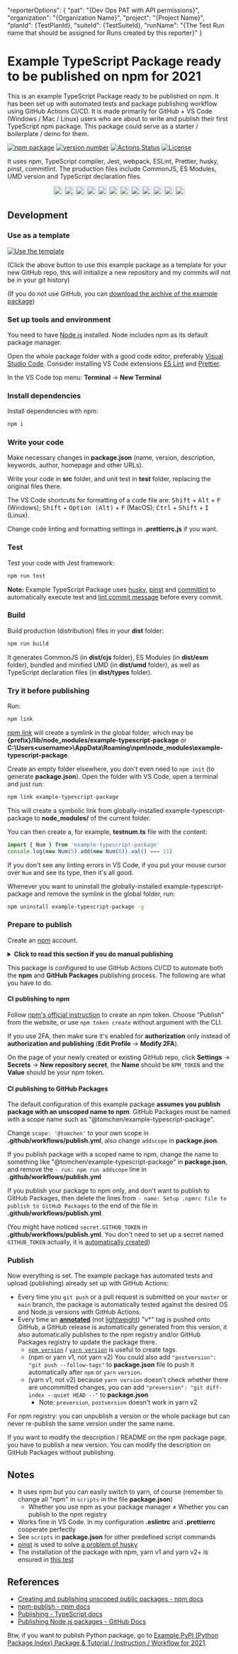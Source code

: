 "reporterOptions": {
        "pat": "{Dev Ops PAT with API permissions}",
        "organization": "{Organization Name}",
        "project": "{Project Name}",
        "planId": {TestPlanId},
        "suiteId": {TestSuiteId},
        "runName": "{The Test Run name that should be assigned for Runs created by this reporter}"
      }



# Example TypeScript Package ready to be published on npm for 2021

This is an example TypeScript Package ready to be published on npm. It has been set up with automated tests and package publishing workflow using GitHub Actions CI/CD. It is made primarily for GitHub + VS Code (Windows / Mac / Linux) users who are about to write and publish their first TypeScript npm package. This package could serve as a starter / boilerplate / demo for them.

[![npm package](https://img.shields.io/badge/npm%20i-example--typescript--package-brightgreen)](https://www.npmjs.com/package/example-typescript-package) [![version number](https://img.shields.io/npm/v/example-typescript-package?color=green&label=version)](https://github.com/tomchen/example-typescript-package/releases) [![Actions Status](https://github.com/tomchen/example-typescript-package/workflows/Test/badge.svg)](https://github.com/tomchen/example-typescript-package/actions) [![License](https://img.shields.io/github/license/tomchen/example-typescript-package)](https://github.com/tomchen/example-typescript-package/blob/main/LICENSE)

It uses npm, TypeScript compiler, Jest, webpack, ESLint, Prettier, husky, pinst, commitlint. The production files include CommonJS, ES Modules, UMD version and TypeScript declaration files.

<p align="center">
<a href="https://github.com/" title="Github"><img src="https://github.com/get-icon/geticon/raw/master/icons/github-icon.svg" alt="Github" width="21px" height="21px"></a> <a href="https://code.visualstudio.com/" title="Visual Studio Code"><img src="https://github.com/get-icon/geticon/raw/master/icons/visual-studio-code.svg" alt="Visual Studio Code" width="21px" height="21px"></a> <a href="https://www.microsoft.com/windows" title="Windows"><img src="https://github.com/get-icon/geticon/raw/master/icons/microsoft-windows.svg" alt="Windows" width="21px" height="21px"></a> <a href="https://www.apple.com/macos/" title="Mac OS"><img src="https://github.com/get-icon/geticon/raw/master/icons/macOS.svg" alt="Mac OS" width="21px" height="21px"></a> <a href="https://www.linuxfoundation.org/" title="Linux"><img src="https://github.com/get-icon/geticon/raw/master/icons/linux-tux.svg" alt="Linux" width="21px" height="21px"></a> <a href="https://www.npmjs.com/" title="npm"><img src="https://github.com/get-icon/geticon/raw/master/icons/npm.svg" alt="npm" width="21px" height="21px"></a> <a href="https://www.typescriptlang.org/" title="Typescript"><img src="https://github.com/get-icon/geticon/raw/master/icons/typescript-icon.svg" alt="Typescript" width="21px" height="21px"></a> <a href="https://jestjs.io/" title="Jest"><img src="https://github.com/get-icon/geticon/raw/master/icons/jest.svg" alt="Jest" width="21px" height="21px"></a> <a href="https://webpack.js.org/" title="webpack"><img src="https://github.com/get-icon/geticon/raw/master/icons/webpack.svg" alt="webpack" width="21px" height="21px"></a> <a href="https://eslint.org/" title="ESLint"><img src="https://github.com/get-icon/geticon/raw/master/icons/eslint.svg" alt="ESLint" width="21px" height="21px"></a> <a href="https://prettier.io/" title="Prettier"><img src="https://github.com/get-icon/geticon/raw/master/icons/prettier.svg" alt="Prettier" width="21px" height="21px"></a> <a href="https://yarnpkg.com/" title="yarn"><img src="https://github.com/get-icon/geticon/raw/master/icons/yarn.svg" alt="yarn" width="21px" height="21px"></a>
</p>

## Development

### Use as a template

[![Use the template](https://img.shields.io/static/v1?label=&message=Click%20here%20to%20use%20this%20package%20as%20a%20template%20to%20start%20a%20new%20repo%20on%20GitHub&color=brightgreen&style=for-the-badge)](https://github.com/tomchen/example-typescript-package/generate)

(Click the above button to use this example package as a template for your new GitHub repo, this will initialize a new repository and my commits will not be in your git history)

(If you do not use GitHub, you can [download the archive of the example package](https://github.com/tomchen/example-typescript-package/archive/main.zip))

### Set up tools and environment

You need to have [Node.js](https://nodejs.org/en/download/) installed. Node includes npm as its default package manager.

Open the whole package folder with a good code editor, preferably [Visual Studio Code](https://code.visualstudio.com/download). Consider installing VS Code extensions [ES Lint](https://marketplace.visualstudio.com/items?itemName=dbaeumer.vscode-eslint) and [Prettier](https://marketplace.visualstudio.com/items?itemName=esbenp.prettier-vscode).

In the VS Code top menu: **Terminal** -> **New Terminal**

### Install dependencies

Install dependencies with npm:

```bash
npm i
```

### Write your code

Make necessary changes in **package.json** (name, version, description, keywords, author, homepage and other URLs).

Write your code in **src** folder, and unit test in **test** folder, replacing the original files there.

The VS Code shortcuts for formatting of a code file are: <kbd>Shift</kbd> + <kbd>Alt</kbd> + <kbd>F</kbd> (Windows); <kbd>Shift</kbd> + <kbd>Option (Alt)</kbd> + <kbd>F</kbd> (MacOS); <kbd>Ctrl</kbd> + <kbd>Shift</kbd> + <kbd>I</kbd> (Linux).

Change code linting and formatting settings in **.prettierrc.js** if you want.

### Test

Test your code with Jest framework:

```bash
npm run test
```

**Note:** Example TypeScript Package uses [husky](https://typicode.github.io/husky/), [pinst](https://github.com/typicode/pinst) and [commitlint](https://commitlint.js.org/) to automatically execute test and [lint commit message](https://www.conventionalcommits.org/) before every commit.

### Build

Build production (distribution) files in your **dist** folder:

```bash
npm run build
```

It generates CommonJS (in **dist/cjs** folder), ES Modules (in **dist/esm** folder), bundled and minified UMD (in **dist/umd** folder), as well as TypeScript declaration files (in **dist/types** folder).

### Try it before publishing

Run:

```bash
npm link
```

[npm link](https://docs.npmjs.com/cli/v6/commands/npm-link) will create a symlink in the global folder, which may be **{prefix}/lib/node_modules/example-typescript-package** or **C:\Users\<username>\AppData\Roaming\npm\node_modules\example-typescript-package**.

Create an empty folder elsewhere, you don't even need to `npm init` (to generate **package.json**). Open the folder with VS Code, open a terminal and just run:

```bash
npm link example-typescript-package
```

This will create a symbolic link from globally-installed example-typescript-package to **node_modules/** of the current folder.

You can then create a, for example, **testnum.ts** file with the content:

```ts
import { Num } from 'example-typescript-package'
console.log(new Num(5).add(new Num(6)).val() === 11)
```

If you don't see any linting errors in VS Code, if you put your mouse cursor over `Num` and see its type, then it's all good.

Whenever you want to uninstall the globally-installed example-typescript-package and remove the symlink in the global folder, run:

```bash
npm uninstall example-typescript-package -g
```

### Prepare to publish

Create an [npm](https://www.npmjs.com/) account.

<details><summary><strong>Click to read this section if you do manual publishing</strong></summary>

#### Manual publishing to npm

Log in:

```bash
npm adduser
```

And publish:

```bash
npm publish
```

</details>

This package is configured to use GitHub Actions CI/CD to automate both the **npm** and **GitHub Packages** publishing process. The following are what you have to do.

#### CI publishing to npm

Follow [npm's official instruction](https://docs.npmjs.com/creating-and-viewing-access-tokens) to create an npm token. Choose "Publish" from the website, or use `npm token create` without argument with the CLI.

If you use 2FA, then make sure it's enabled for **authorization** only instead of **authorization and publishing** (**Edit Profile** -> **Modify 2FA**).

On the page of your newly created or existing GitHub repo, click **Settings** -> **Secrets** -> **New repository secret**, the **Name** should be `NPM_TOKEN` and the **Value** should be your npm token.

#### CI publishing to GitHub Packages

The default configuration of this example package **assumes you publish package with an unscoped name to npm**. GitHub Packages must be named with a scope name such as "@tomchen/example-typescript-package".

Change `scope: '@tomchen'` to your own scope in **.github/workflows/publish.yml**, also change `addscope` in **package.json**.

If you publish package with a scoped name to npm, change the name to something like "@tomchen/example-typescript-package" in **package.json**, and remove the `- run: npm run addscope` line in **.github/workflows/publish.yml**

If you publish your package to npm only, and don't want to publish to GitHub Packages, then delete the lines from `- name: Setup .npmrc file to publish to GitHub Packages` to the end of the file in **.github/workflows/publish.yml**.

(You might have noticed `secret.GITHUB_TOKEN` in **.github/workflows/publish.yml**. You don't need to set up a secret named `GITHUB_TOKEN` actually, it is [automatically created](https://docs.github.com/en/free-pro-team@latest/actions/reference/authentication-in-a-workflow#about-the-github_token-secret))

### Publish

Now everything is set. The example package has automated tests and upload (publishing) already set up with GitHub Actions:

- Every time you `git push` or a pull request is submitted on your `master` or `main` branch, the package is automatically tested against the desired OS and Node.js versions with GitHub Actions.
- Every time an [**annotated**](https://git-scm.com/book/en/v2/Git-Basics-Tagging#_annotated_tags) (not [lightweight](https://git-scm.com/book/en/v2/Git-Basics-Tagging#_lightweight_tags)) "v*" tag is pushed onto GitHub, a GitHub release is automatically generated from this version, it also automatically publishes to the npm registry and/or GitHub Packages registry to update the package there.
  - [`npm version`](https://docs.npmjs.com/cli/version/) / [`yarn version`](https://yarnpkg.com/cli/version) is useful to create tags.
  - (npm or yarn v1, not yarn v2) You could also add `"postversion": "git push --follow-tags"` to **package.json** file to push it automatically after `npm` or `yarn` `version`.
  - (yarn v1, not v2) because `yarn version` doesn't check whether there are uncommitted changes, you can add `"preversion": "git diff-index --quiet HEAD --"` to **package.json**
    - Note: `preversion`, `postversion` doesn't work in yarn v2

For npm registry: you can unpublish a version or the whole package but can never re-publish the same version under the same name.

If you want to modify the description / README on the npm package page, you have to publish a new version. You can modify the description on GitHub Packages without publishing.

## Notes

- It uses npm but you can easily switch to yarn, of course (remember to change all "npm" in `scripts` in the file **package.json**)
  - Whether you use npm as your package manager ≠ Whether you can publish to the npm registry
- Works fine in VS Code. In my configuration **.eslintrc** and **.prettierrc** cooperate perfectly
- See `scripts` in **package.json** for other predefined script commands
- [pinst](https://github.com/typicode/pinst) is used to solve [a problem of husky](https://typicode.github.io/husky/#/?id=yarn-2)
- The installation of the package with npm, yarn v1 and yarn v2+ is ensured in [this test](https://github.com/tomchen/example-typescript-package-test)

## References

- [Creating and publishing unscoped public packages - npm docs](https://docs.npmjs.com/creating-and-publishing-unscoped-public-packages)
- [npm-publish - npm docs](https://docs.npmjs.com/cli/v6/commands/npm-publish)
- [Publishing - TypeScript docs](https://www.typescriptlang.org/docs/handbook/declaration-files/publishing.html)
- [Publishing Node.js packages - GitHub Docs](https://docs.github.com/en/free-pro-team@latest/actions/guides/publishing-nodejs-packages)

Btw, if you want to publish Python package, go to [Example PyPI (Python Package Index) Package & Tutorial / Instruction / Workflow for 2021](https://github.com/tomchen/example_pypi_package).

